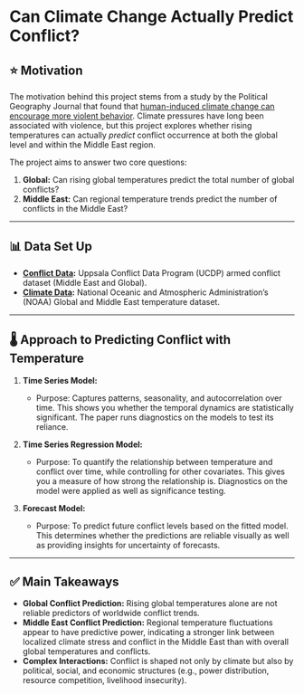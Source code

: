 # Can Climate Change Actually Predict Conflict?

## ⭐ Motivation
The motivation behind this project stems from a study by the Political Geography Journal that found that <a href="https://www.clisec.uni-hamburg.de/en/pdf/data/nordas-gleditsch-2007-climate-change-and-conflict.pdf" target="_blank">human-induced climate change can encourage more violent behavior</a>. Climate pressures have long been associated with violence, but this project explores whether rising temperatures can actually *predict* conflict occurrence at both the global level and within the Middle East region.  

The project aims to answer two core questions:  
1. **Global:** Can rising global temperatures predict the total number of global conflicts?  
2. **Middle East:** Can regional temperature trends predict the number of conflicts in the Middle East?  

---

## 📊 Data Set Up
- **<a href="https://ucdp.uu.se/downloads/" target="_blank">Conflict Data</a>:** Uppsala Conflict Data Program (UCDP) armed conflict dataset (Middle East and Global).
- **<a href="https://www.ncei.noaa.gov/cdo-web/datasets" target="_blank">Climate Data</a>:** National Oceanic and Atmospheric Administration’s (NOAA) Global and Middle East temperature dataset.  

---

## 🌡️ Approach to Predicting Conflict with Temperature
1. **Time Series Model:**
   - Purpose: Captures patterns, seasonality, and autocorrelation over time. This shows you whether the temporal dynamics are statistically significant. The paper runs diagnostics on the models to test its reliance.

2. **Time Series Regression Model:**  
   - Purpose: To quantify the relationship between temperature and conflict over time, while controlling for other covariates. This gives you a measure of how strong the relationship is. Diagnostics on the model were applied as well as significance testing.
  
3. **Forecast Model:**  
   - Purpose: To predict future conflict levels based on the fitted model. This determines whether the predictions are reliable visually as well as providing insights for uncertainty of forecasts.

---

## ✅ Main Takeaways
- **Global Conflict Prediction:** Rising global temperatures alone are not reliable predictors of worldwide conflict trends.  
- **Middle East Conflict Prediction:** Regional temperature fluctuations appear to have predictive power, indicating a stronger link between localized climate stress and conflict in the Middle East than with overall global temperatures and conflicts.  
- **Complex Interactions:** Conflict is shaped not only by climate but also by political, social, and economic structures (e.g., power distribution, resource competition, livelihood insecurity).   

